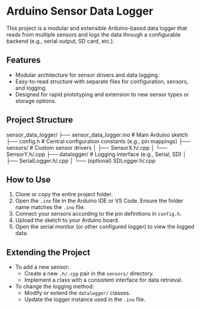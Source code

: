 # Arduino Sensor Data Logger

This project is a modular and extensible Arduino-based data logger that reads from multiple sensors and logs the data through a configurable backend (e.g., serial output, SD card, etc.).

## Features

- Modular architecture for sensor drivers and data logging.
- Easy-to-read structure with separate files for configuration, sensors, and logging.
- Designed for rapid prototyping and extension to new sensor types or storage options.

## Project Structure

sensor_data_logger/
├── sensor_data_logger.ino # Main Arduino sketch
├── config.h # Central configuration constants (e.g., pin mappings)
├── sensors/ # Custom sensor drivers
│ ├── SensorX.h/.cpp
│ └── SensorY.h/.cpp
├── datalogger/ # Logging interface (e.g., Serial, SD)
│ ├── SerialLogger.h/.cpp
│ └── (optional) SDLogger.h/.cpp


## How to Use

1. Clone or copy the entire project folder.
2. Open the `.ino` file in the Arduino IDE or VS Code. Ensure the folder name matches the `.ino` file.
3. Connect your sensors according to the pin definitions in `config.h`.
4. Upload the sketch to your Arduino board.
5. Open the serial monitor (or other configured logger) to view the logged data.

## Extending the Project

- To add a new sensor:
  - Create a new `.h/.cpp` pair in the `sensors/` directory.
  - Implement a class with a consistent interface for data retrieval.
- To change the logging method:
  - Modify or extend the `datalogger/` classes.
  - Update the logger instance used in the `.ino` file.
